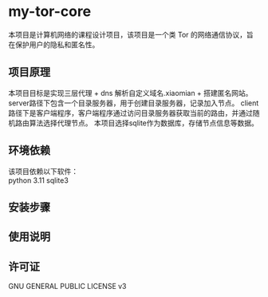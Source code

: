 # my-tor-core

本项目是计算机网络的课程设计项目，该项目是一个类 Tor 的网络通信协议，旨在保护用户的隐私和匿名性。

## 项目原理

本项目目标是实现三层代理 + dns 解析自定义域名.xiaomian + 搭建匿名网站。
server路径下包含一个目录服务器，用于创建目录服务器，记录加入节点。
client路径下是客户端程序，客户端程序通过访问目录服务器获取当前的路由，并通过随机路由算法选择代理节点。
本项目选择sqlite作为数据库，存储节点信息等数据。

## 环境依赖

该项目依赖以下软件：  
python 3.11
sqlite3

## 安装步骤

## 使用说明

## 许可证

GNU GENERAL PUBLIC LICENSE v3
